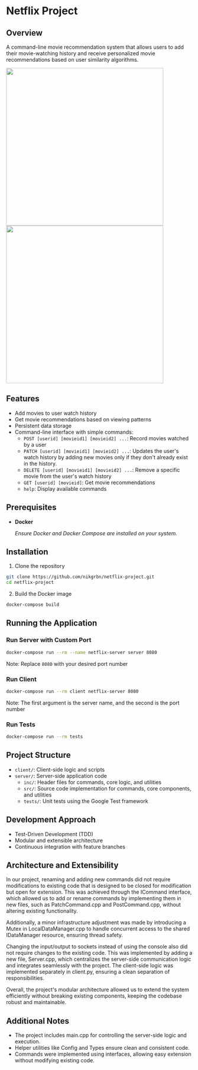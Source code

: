 # Netflix Project

## Overview
A command-line movie recommendation system that allows users to add their movie-watching history and receive personalized movie recommendations based on user similarity algorithms.

<img src="https://github.com/nikgrbn/netflix-project/blob/feature/NP-58-READMEfile/assets/client.png" width="425"/> <img src="https://github.com/nikgrbn/netflix-project/blob/feature/NP-58-READMEfile/assets/server.png" width="425"/> 


## Features
- Add movies to user watch history
- Get movie recommendations based on viewing patterns
- Persistent data storage
- Command-line interface with simple commands:
  - `POST [userid] [movieid1] [movieid2] ...`: Record movies watched by a user
  - `PATCH [userid] [movieid1] [movieid2] ...`: Updates the user's watch history by adding new movies only if they don't already exist in the history.
  - `DELETE [userid] [movieid1] [movieid2] ...`: Remove a specific movie from the user's watch       history
  - `GET [userid] [movieid]`: Get movie recommendations
  - `help`: Display available commands

## Prerequisites
- **Docker**
  
    *Ensure Docker and Docker Compose are installed on your system.*

## Installation

1. Clone the repository
```bash
git clone https://github.com/nikgrbn/netflix-project.git
cd netflix-project
```

2. Build the Docker image
```bash
docker-compose build
```

## Running the Application

### Run Server with Custom Port
```bash
docker-compose run --rm --name netflix-server server 8080
```
Note: Replace `8080` with your desired port number

### Run Client
```bash
docker-compose run --rm client netflix-server 8080
```
Note: The first argument is the server name, and the second is the port number

### Run Tests
```bash
docker-compose run --rm tests
```

## Project Structure
- `client/`: Client-side logic and scripts 
- `server/`: Server-side application code
  - `inc/`: Header files for commands, core logic, and utilities
  - `src/`: Source code implementation for commands, core components, and utilities
  - `tests/`: Unit tests using the Google Test framework


## Development Approach
- Test-Driven Development (TDD)
- Modular and extensible architecture
- Continuous integration with feature branches

## Architecture and Extensibility
In our project, renaming and adding new commands did not require modifications to existing code that is designed to be closed for modification but open for extension. This was achieved through the ICommand interface, which allowed us to add or rename commands by implementing them in new files, such as PatchCommand.cpp and PostCommand.cpp, without altering existing functionality.

Additionally, a minor infrastructure adjustment was made by introducing a Mutex in LocalDataManager.cpp to handle concurrent access to the shared IDataManager resource, ensuring thread safety.

Changing the input/output to sockets instead of using the console also did not require changes to the existing code. This was implemented by adding a new file, Server.cpp, which centralizes the server-side communication logic and integrates seamlessly with the project. The client-side logic was implemented separately in client.py, ensuring a clean separation of responsibilities.

Overall, the project's modular architecture allowed us to extend the system efficiently without breaking existing components, keeping the codebase robust and maintainable.

 ## Additional Notes
- The project includes main.cpp for controlling the server-side logic and execution.
- Helper utilities like Config and Types ensure clean and consistent code.
- Commands were implemented using interfaces, allowing easy extension without modifying existing code.

